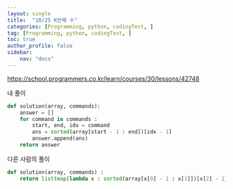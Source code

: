 ```yaml
---
layout: single
title:  "10/25 K번째 수"
categories: [Programming, python, codingTest, ]
tag: [Programming, python, codingTest, ]
toc: true
author_profile: false
sidebar:
    nav: "docs"
---
```


https://school.programmers.co.kr/learn/courses/30/lessons/42748



내 풀이

```python
def solution(array, commands):
    answer = []
    for command in commands :
        start, end, idx = command
        ans = sorted(array[start - 1 : end])[idx - 1]
        answer.append(ans)
    return answer
```



다른 사람의 풀이

```python
def solution(array, commands) :
    return list(map(lambda x : sorted(array[x[0] - 1 : x[1]])[x[2] - 1], commands))
```

